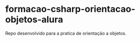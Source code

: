 # formacao-csharp-orientacao-objetos-alura
Repo desenvolvido para a pratica de orientação a objetos.
